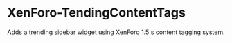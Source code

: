 XenForo-TendingContentTags
======================

Adds a trending sidebar widget using XenForo 1.5's content tagging system.